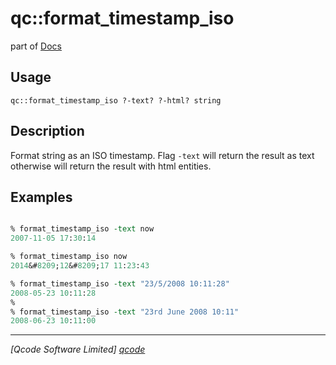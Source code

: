 qc::format_timestamp_iso
========================

part of [Docs](../index.md)

Usage
-----
`qc::format_timestamp_iso ?-text? ?-html? string`

Description
-----------
Format string as an ISO timestamp.
Flag `-text` will return the result as text otherwise will return the result with html entities.

Examples
--------
```tcl

% format_timestamp_iso -text now
2007-11-05 17:30:14

% format_timestamp_iso now
2014&#8209;12&#8209;17 11:23:43

% format_timestamp_iso -text "23/5/2008 10:11:28"
2008-05-23 10:11:28
%
% format_timestamp_iso -text "23rd June 2008 10:11"
2008-06-23 10:11:00

```

----------------------------------
*[Qcode Software Limited] [qcode]*

[qcode]: http://www.qcode.co.uk "Qcode Software"